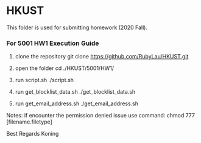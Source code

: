# HKUST
This folder is used for submitting homework (2020 Fall).

### For 5001 HW1 Execution Guide
1. clone the repository
git clone https://github.com/RubyLau/HKUST.git

2. open the folder
cd ./HKUST/5001/HW1/

3. run script.sh
./script.sh

4. run get_blocklist_data.sh
./get_blocklist_data.sh

5. run get_email_address.sh
./get_email_address.sh 

Notes:
if encounter the permission denied issue
use command:
chmod 777 [filename.filetype]

Best Regards
Koning
